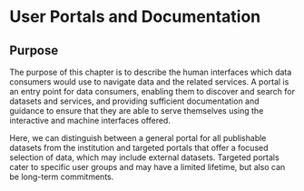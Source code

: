 User Portals and Documentation
==============================

Purpose
-------

The purpose of this chapter is to describe the human interfaces which data consumers would use to navigate data and the related services. A portal is an entry point for data consumers, enabling them to discover and search for datasets and services, and providing sufficient documentation and guidance to ensure that they are able to serve themselves using the interactive and machine interfaces offered.

Here, we can distinguish between a general portal for all publishable datasets from the institution and targeted portals that offer a focused selection of data, which may include external datasets. Targeted portals cater to specific user groups and may have a limited lifetime, but also can be long-term commitments.

